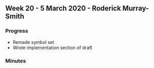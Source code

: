 ## Week 20 - 5 March 2020 - Roderick Murray-Smith 

### Progress
* Remade symbol set
* Wrote implementation section of draft

### Minutes
